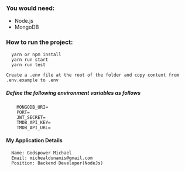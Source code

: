 ### You would need:

- Node.js
- MongoDB

### How to run the project:

```
  yarn or npm install
  yarn run start
  yarn run test
```

`Create a .env file at the root of the folder and copy content from .env.example to .env`

##### Define the following environment variables as follows

```
    MONGODB_URI=
    PORT=
    JWT_SECRET=
    TMDB_API_KEY=
    TMDB_API_URL=
```

#### My Application Details

```
  Name: Godspower Michael
  Email: michealdunamis@gmail.com
  Position: Backend Developer(NodeJs)

```
